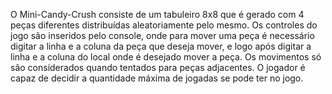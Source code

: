 O Mini-Candy-Crush consiste de um tabuleiro 8x8 que é gerado com 4 peças diferentes distribuídas aleatoriamente pelo mesmo. Os controles do jogo são inseridos pelo console, onde para mover uma peça é necessário digitar a linha e a coluna da peça que deseja mover, e logo após digitar a linha e a coluna do local onde é desejado mover a peça. Os movimentos só são considerados quando tentados para peças adjacentes. O jogador é capaz de decidir a quantidade máxima de jogadas se pode ter no jogo.
